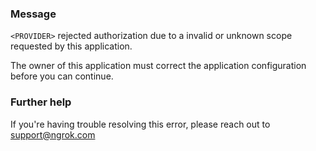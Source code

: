 
### Message
<code>&lt;PROVIDER&gt;</code> rejected authorization due to a invalid or unknown scope requested by this application.

The owner of this application must correct the application configuration before you can continue.

### Further help
If you're having trouble resolving this error, please reach out to [support@ngrok.com](mailto:support@ngrok.com?subject=Help%20with%20ERR_NGROK_3126)

